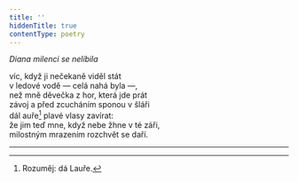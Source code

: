 ```yaml
---
title: ''
hiddenTitle: true
contentType: poetry
---
```


<section>

_Diana milenci se nelíbila_

víc, když ji nečekaně viděl stát  
v ledové vodě — celá nahá byla —,  
než mně děvečka z hor, která jde prát  
závoj a před zcucháním sponou v šláři  
dál auře[^1] plavé vlasy zavírat:  
že jim teď mne, když nebe žhne v té záři,  
milostným mrazením rozchvět se daří.

</section>

<section>

* * *

[^1]: Rozuměj: dá Lauře.

</section>
